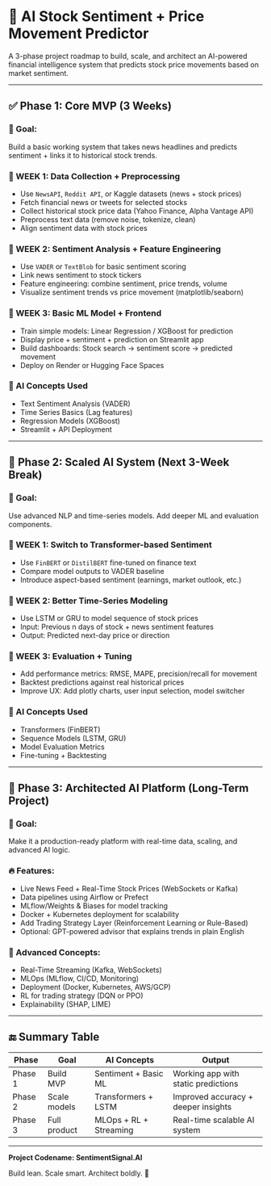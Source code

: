 
# 💸 AI Stock Sentiment + Price Movement Predictor

A 3-phase project roadmap to build, scale, and architect an AI-powered financial intelligence system that predicts stock price movements based on market sentiment.

---

## ✅ Phase 1: Core MVP (3 Weeks)

### 🎯 Goal:
Build a basic working system that takes news headlines and predicts sentiment + links it to historical stock trends.

### 📅 WEEK 1: Data Collection + Preprocessing
- Use `NewsAPI`, `Reddit API`, or Kaggle datasets (news + stock prices)
- Fetch financial news or tweets for selected stocks
- Collect historical stock price data (Yahoo Finance, Alpha Vantage API)
- Preprocess text data (remove noise, tokenize, clean)
- Align sentiment data with stock prices

### 📅 WEEK 2: Sentiment Analysis + Feature Engineering
- Use `VADER` or `TextBlob` for basic sentiment scoring
- Link news sentiment to stock tickers
- Feature engineering: combine sentiment, price trends, volume
- Visualize sentiment trends vs price movement (matplotlib/seaborn)

### 📅 WEEK 3: Basic ML Model + Frontend
- Train simple models: Linear Regression / XGBoost for prediction
- Display price + sentiment + prediction on Streamlit app
- Build dashboards: Stock search → sentiment score → predicted movement
- Deploy on Render or Hugging Face Spaces

### 🧠 AI Concepts Used
- Text Sentiment Analysis (VADER)
- Time Series Basics (Lag features)
- Regression Models (XGBoost)
- Streamlit + API Deployment

---

## 🔁 Phase 2: Scaled AI System (Next 3-Week Break)

### 🎯 Goal:
Use advanced NLP and time-series models. Add deeper ML and evaluation components.

### 📅 WEEK 1: Switch to Transformer-based Sentiment
- Use `FinBERT` or `DistilBERT` fine-tuned on finance text
- Compare model outputs to VADER baseline
- Introduce aspect-based sentiment (earnings, market outlook, etc.)

### 📅 WEEK 2: Better Time-Series Modeling
- Use LSTM or GRU to model sequence of stock prices
- Input: Previous n days of stock + news sentiment features
- Output: Predicted next-day price or direction

### 📅 WEEK 3: Evaluation + Tuning
- Add performance metrics: RMSE, MAPE, precision/recall for movement
- Backtest predictions against real historical prices
- Improve UX: Add plotly charts, user input selection, model switcher

### 🧠 AI Concepts Used
- Transformers (FinBERT)
- Sequence Models (LSTM, GRU)
- Model Evaluation Metrics
- Fine-tuning + Backtesting

---

## 🚀 Phase 3: Architected AI Platform (Long-Term Project)

### 🎯 Goal:
Make it a production-ready platform with real-time data, scaling, and advanced AI logic.

### 🔥 Features:
- Live News Feed + Real-Time Stock Prices (WebSockets or Kafka)
- Data pipelines using Airflow or Prefect
- MLflow/Weights & Biases for model tracking
- Docker + Kubernetes deployment for scalability
- Add Trading Strategy Layer (Reinforcement Learning or Rule-Based)
- Optional: GPT-powered advisor that explains trends in plain English

### 🧠 Advanced Concepts:
- Real-Time Streaming (Kafka, WebSockets)
- MLOps (MLflow, CI/CD, Monitoring)
- Deployment (Docker, Kubernetes, AWS/GCP)
- RL for trading strategy (DQN or PPO)
- Explainability (SHAP, LIME)

---

## 🔚 Summary Table

| Phase | Goal | AI Concepts | Output |
|-------|------|-------------|--------|
| Phase 1 | Build MVP | Sentiment + Basic ML | Working app with static predictions |
| Phase 2 | Scale models | Transformers + LSTM | Improved accuracy + deeper insights |
| Phase 3 | Full product | MLOps + RL + Streaming | Real-time scalable AI system |

---

**Project Codename: SentimentSignal.AI**

Build lean. Scale smart. Architect boldly. 🚀
